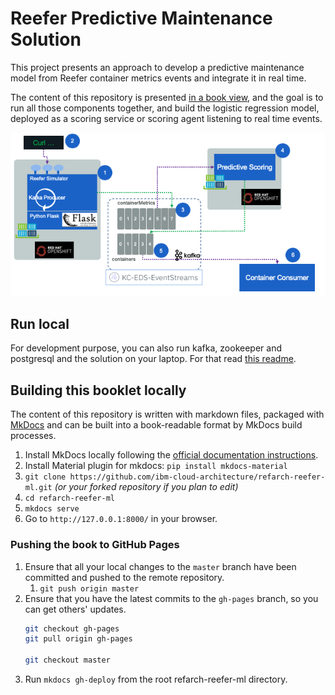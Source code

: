 # Reefer Predictive Maintenance Solution

This project presents an approach to develop a predictive maintenance model from Reefer container metrics events and integrate it in real time.

The content of this repository is presented [in a book view](https://ibm-cloud-architecture.github.io/refarch-reefer-ml), and the goal is to run all those components together, and build the logistic regression model, deployed as a scoring service or scoring agent listening to real time events.

![](docs/images/mvp-runtime.png)


## Run local

For development purpose, you can also run kafka, zookeeper and postgresql and the solution on your laptop. For that read [this readme](./docker/README.md).

## Building this booklet locally

The content of this repository is written with markdown files, packaged with [MkDocs](https://www.mkdocs.org/) and can be built into a book-readable format by MkDocs build processes.

1. Install MkDocs locally following the [official documentation instructions](https://www.mkdocs.org/#installation).
1. Install Material plugin for mkdocs:  `pip install mkdocs-material` 
2. `git clone https://github.com/ibm-cloud-architecture/refarch-reefer-ml.git` _(or your forked repository if you plan to edit)_
3. `cd refarch-reefer-ml`
4. `mkdocs serve`
5. Go to `http://127.0.0.1:8000/` in your browser.

### Pushing the book to GitHub Pages

1. Ensure that all your local changes to the `master` branch have been committed and pushed to the remote repository.
   1. `git push origin master`
2. Ensure that you have the latest commits to the `gh-pages` branch, so you can get others' updates.
	```bash
	git checkout gh-pages
	git pull origin gh-pages
	
	git checkout master
	```
3. Run `mkdocs gh-deploy` from the root refarch-reefer-ml directory.